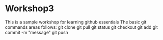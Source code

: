 # Workshop3
This is a sample workshop for learning github essentials
The basic git commands areas follows:
git clone
git pull
git status
git checkout
git add
git commit -m "message"
git push
